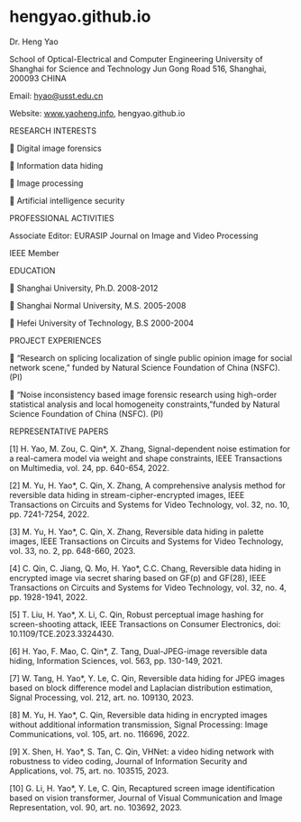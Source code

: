 # hengyao.github.io

Dr. Heng Yao 

School of Optical-Electrical and Computer Engineering
University of Shanghai for Science and Technology
Jun Gong Road 516, Shanghai, 200093
CHINA 

Email: hyao@usst.edu.cn

Website: www.yaoheng.info, hengyao.github.io

RESEARCH INTERESTS 

	Digital image forensics

	Information data hiding

	Image processing

	Artificial intelligence security

PROFESSIONAL ACTIVITIES

Associate Editor: EURASIP Journal on Image and Video Processing

IEEE Member

EDUCATION

	Shanghai University, Ph.D. 2008-2012

	Shanghai Normal University, M.S. 2005-2008

	Hefei University of Technology, B.S 2000-2004

PROJECT EXPERIENCES

 “Research on splicing localization of single public opinion image for social network scene,” funded by Natural Science Foundation of China (NSFC). (PI)

 “Noise inconsistency based image forensic research using high-order statistical analysis and local homogeneity constraints,”funded by Natural Science Foundation of China (NSFC). (PI)

REPRESENTATIVE PAPERS

[1] H. Yao, M. Zou, C. Qin*, X. Zhang, Signal-dependent noise estimation for a real-camera model via weight and shape constraints, IEEE Transactions on Multimedia, vol. 24, pp. 640-654, 2022. 

[2] M. Yu, H. Yao*, C. Qin, X. Zhang, A comprehensive analysis method for reversible data hiding in stream-cipher-encrypted images, IEEE Transactions on Circuits and Systems for Video Technology, vol. 32, no. 10, pp. 7241-7254, 2022.

[3] M. Yu, H. Yao*, C. Qin, X. Zhang, Reversible data hiding in palette images, IEEE Transactions on Circuits and Systems for Video Technology, vol. 33, no. 2, pp. 648-660, 2023.

[4] C. Qin, C. Jiang, Q. Mo, H. Yao*, C.C. Chang, Reversible data hiding in encrypted image via secret sharing based on GF(p) and GF(28), IEEE Transactions on Circuits and Systems for Video Technology, vol. 32, no. 4, pp. 1928-1941, 2022.

[5] T. Liu, H. Yao*, X. Li, C. Qin, Robust perceptual image hashing for screen-shooting attack, IEEE Transactions on Consumer Electronics, doi: 10.1109/TCE.2023.3324430.

[6] H. Yao, F. Mao, C. Qin*, Z. Tang, Dual-JPEG-image reversible data hiding, Information Sciences, vol. 563, pp. 130-149, 2021.

[7] W. Tang, H. Yao*, Y. Le, C. Qin, Reversible data hiding for JPEG images based on block difference model and Laplacian distribution estimation, Signal Processing, vol. 212, art. no. 109130, 2023.

[8] M. Yu, H. Yao*, C. Qin, Reversible data hiding in encrypted images without additional information transmission, Signal Processing: Image Communications, vol. 105, art. no. 116696, 2022. 

[9] X. Shen, H. Yao*, S. Tan, C. Qin, VHNet: a video hiding network with robustness to video coding, Journal of Information Security and Applications, vol. 75, art. no. 103515, 2023.

[10] G. Li, H. Yao*, Y. Le, C. Qin, Recaptured screen image identification based on vision transformer, Journal of Visual Communication and Image Representation, vol. 90, art. no. 103692, 2023. 
